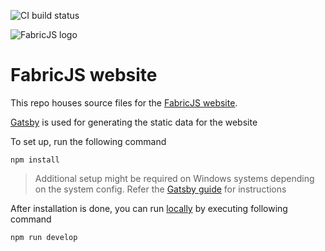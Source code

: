 [website-url]: https://fabricjs.github.io/ 'FabricJS website'

![CI build status](https://github.com/fabricjs/fabricjs.github.io/workflows/Build/badge.svg)

![FabricJS logo](src/images/fabricjs-logo.png)

# FabricJS website

This repo houses source files for the [FabricJS website][website-url].

[Gatsby](https://www.gatsbyjs.org) is used for generating the static data for the website

To set up, run the following command

```shell
npm install
```

> Additional setup might be required on Windows systems depending on the system config. Refer the [Gatsby guide](https://www.gatsbyjs.org/docs/gatsby-on-windows/) for instructions

After installation is done, you can run [locally](http://localhost:8000) by executing following command

```shell
npm run develop
```
